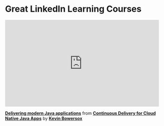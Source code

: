 <h1>Great LinkedIn Learning Courses</h1>

<div style="position:relative;height:0;padding-bottom:56.25%"><iframe width="640" height="360" src="https://www.linkedin.com/learning/embed/continuous-delivery-for-cloud-native-java-apps/delivering-modern-java-applications?autoplay=false&claim=AQEWsfiLMZ_jFwAAAYJSlCp8Ro0Bqfef5qFShNpIh14VoHWn7yJ5VZdfbYnKvFwHtAqnK9iAnx9FW21SCGF_IWZaCyP-rh9V62VR_VLxHew-omCdVBYo3pjn6roEqIdB28Mmsnqa0gGpV1X4v9Dxx2QhDeHh2r4DJo5wV3JgpHlccb9Z1fTPIe_75Hi4wHZWhq-oCEnI1ckDQRh_pNHwthFQCAe_qs11_H-UUoBm02Nd0k0o4xcnhiTGwQmd96by-TPrQhow3N8_NqJ5MwB_pREL0t5140fqlOsyo17RakgpQF5C3UeA3qMaWHtb0vcSZF0a4jRHHV8SkAwlDt18n8Zq2r0Ee2Kv3Be6WaiY2LJlIhAz-8I-xtbzPW_NUwk_KFjtVZ1TwOCGpymjUL7gWTdWWQMD2I41Cm6Rux4HA3ulSTw5cpoWI5tj6fPgjv8hmueIIaw0T4Q0eOBYb-0yo33hKGYAUFmt_olHoBHA5xrZfF9QUMH_q5AT0vnBczIkxa4k0gbZbSbADYY8oO1R3s9FTMxdlBoPV2OuPIbfF7VVyZjinqPkCPB--FeiKU14NqNnmEp6wlOsVjlhR7A-yCwBG0eRLGMFy7UJPuG0pVdst7Rfrxz9H2a__xk0Qb2M1mCNBNhlfqYzO3lqAa5INf1IfpmZxIyy7cMtNF-K4F6nm8Ey6-GFoIp7X7PIDkVnoH9tcP2LwehmbexKLHmCBiU8Urhmf2mfmcg9bupFRo5Z26DSeFkXXbQpB6G1jffLonWgFuzyGyd3xsd18P_LbOpilOwKeXSZJKn_HfnDlG8yFlws7-8QaQ0mZy-v-wuYWHmhKLraXsIW9OKWKSubcL7WPjbvezBqCwkz3bMgpOgFrnH5EXspIn6a0vHglByJh2fIzOeuNlFY8XNWVTdAX19fJKNjqnM1f5oHv8kSmN5aOMeqnvAij2chHw0RS3cL7ofc5xqfRUFe3aPs0JBALzh1orvYATKJmmF9CHoOD7_eaxV9oNOzCDco805cJmMMdI9sRsFWU4y1UL933LaPcKoNyuh9tgDfcaalr4A6t42E6iWUd_4YQ5xbwWpdJKCZ6wRynrPNaNzbLBwdJRSgJ6rlNI3hGo4ur57DjyiV_zNcDFlOjX0ln49V4lG5zY3MAZ6iz38BgLsJ-GCAIyz7Uvxi17vSpl2MBRCpfaAcQEAFViAtKeLVY-Y&lipi=urn%3Ali%3Apage%3Ad_learning_content%3BJD8qk8aYTBi%2F5%2BziKQpsFQ%3D%3D&licu" mozallowfullscreen="true" webkitallowfullscreen="true" allowfullscreen="true" frameborder="0" style="position:absolute;width:100%;height:100%;left:0"></iframe></div><p><strong><a href="https://www.linkedin.com/learning/continuous-delivery-for-cloud-native-java-apps/delivering-modern-java-applications?trk=embed_lil">Delivering modern Java applications</a></strong> from <strong><a href="https://www.linkedin.com/learning/continuous-delivery-for-cloud-native-java-apps?trk=embed_lil">Continuous Delivery for Cloud Native Java Apps</a></strong> by <strong><a href="https://www.linkedin.com/learning/instructors/kevin-bowersox?trk=embed_lil">Kevin Bowersox</a></strong></p>

